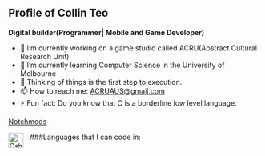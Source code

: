 ## Profile of Collin Teo

**Digital builder(Programmer| Mobile and Game Developer)**

- 🔭 I’m currently working on a game studio called ACRU(Abstract Cultural Research Unit)
- 🌱 I’m currently learning Computer Science in the University of Melbourne
- 💬 Thinking of things is the first step to execution.
- 📫 How to reach me: ACRUAUS@gmail.com
- ⚡ Fun fact: Do you know that C is a borderline low level language.

<p align="left"><a href="https://www.youtube.com/channel/UCQrrS4zCC4zXeQenoSi6uXA">Notchmods</a></p>


###Languages that I can code in:
<img align="left" alt="Csharp" width="30px" style="padding-right:10px;" src="https://i.redd.it/free-c-logos-to-use-in-your-projects-tutorials-guides-blog-v0-iajmv3o3jmea1.png?width=512&format=png&auto=webp&s=ad648c20ffb3982490a408ccf7a913f7399f2af6" />
